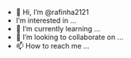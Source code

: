 - 👋 Hi, I’m @rafinha2121
-  I’m interested in ...
- 🌱 I’m currently learning ...
- 💞️ I’m looking to collaborate on ...
- 📫 How to reach me ...

<!---
rafinha2121/rafinha2121 is a ✨ special ✨ repository because its `README.md` (this file) appears on your GitHub profile.
You can click the Preview link to take a look at your changes.
--->
